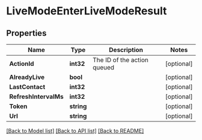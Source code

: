 # LiveModeEnterLiveModeResult

## Properties

Name | Type | Description | Notes
------------ | ------------- | ------------- | -------------
**ActionId** | **int32** | The ID of the action queued | [optional] 
**AlreadyLive** | **bool** |  | [optional] 
**LastContact** | **int32** |  | [optional] 
**RefreshIntervalMs** | **int32** |  | [optional] 
**Token** | **string** |  | [optional] 
**Url** | **string** |  | [optional] 

[[Back to Model list]](../README.md#documentation-for-models) [[Back to API list]](../README.md#documentation-for-api-endpoints) [[Back to README]](../README.md)



